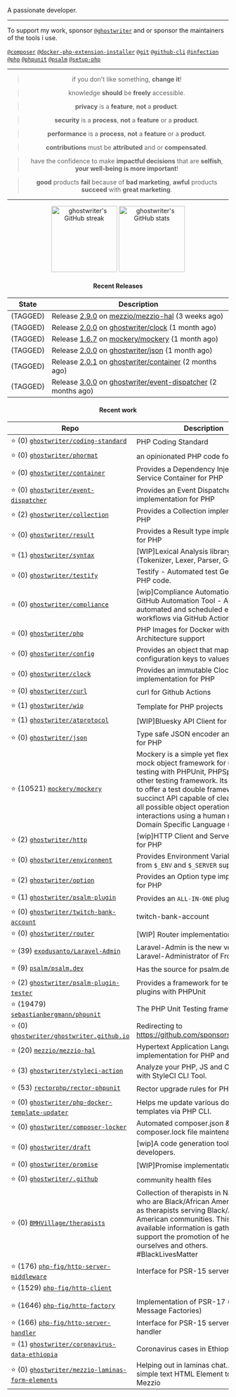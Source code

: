 A passionate developer.

---

To support my work, sponsor [`@ghostwriter`](https://github.com/sponsors/ghostwriter) and or sponsor the maintainers of the tools i use.

[`@composer`](https://github.com/composer/composer)
[`@docker-php-extension-installer`](https://github.com/mlocati/docker-php-extension-installer)
[`@git`](https://github.com/git/git)
[`@github-cli`](https://github.com/cli/cli)
[`@infection`](https://github.com/infection/infection)
[`@php`](https://github.com/php/php-src)
[`@phpunit`](https://github.com/sebastianbergmann/phpunit)
[`@psalm`](https://github.com/vimeo/psalm)
[`@setup-php`](https://github.com/shivammathur/setup-php)

---

<div align="center">

> if you don't like something, **change it**!

> knowledge **should** be **freely** accessible.

> **privacy** is a **feature**, **not** a **product**.

> **security** is a **process**, **not** a **feature** or a **product**.

> **performance** is a **process**, **not** a **feature** or a **product**.

> **contributions** must be **attributed** and or **compensated**.

> have the confidence to make **impactful decisions** that are **selfish**, **your well-being is more important**!

> **good** products **fail** because of **bad marketing**, **awful** products **succeed** with **great marketing**.

---

<img alt="ghostwriter's GitHub streak" height="150px" src="https://github-readme-streak-stats.herokuapp.com/?user=ghostwriter">

<img alt="ghostwriter's GitHub stats" height="150px" src="https://github-readme-stats.vercel.app/api?username=ghostwriter&show_icons=true&count_private=true&hide_title=true&hide_rank=true&icon_color=333">

#### Recent Releases

| State | Description |
| --- | --- |
| (TAGGED) | Release [2.9.0](https://github.com/mezzio/mezzio-hal/releases/tag/2.9.0) on [mezzio/mezzio-hal](https://github.com/mezzio/mezzio-hal) (3 weeks ago)|
| (TAGGED) | Release [2.0.0](https://github.com/ghostwriter/clock/releases/tag/2.0.0) on [ghostwriter/clock](https://github.com/ghostwriter/clock) (1 month ago)|
| (TAGGED) | Release [1.6.7](https://github.com/mockery/mockery/releases/tag/1.6.7) on [mockery/mockery](https://github.com/mockery/mockery) (1 month ago)|
| (TAGGED) | Release [2.0.0](https://github.com/ghostwriter/json/releases/tag/2.0.0) on [ghostwriter/json](https://github.com/ghostwriter/json) (1 month ago)|
| (TAGGED) | Release [2.0.1](https://github.com/ghostwriter/container/releases/tag/2.0.1) on [ghostwriter/container](https://github.com/ghostwriter/container) (2 months ago)|
| (TAGGED) | Release [3.0.0](https://github.com/ghostwriter/event-dispatcher/releases/tag/3.0.0) on [ghostwriter/event-dispatcher](https://github.com/ghostwriter/event-dispatcher) (2 months ago)|

#### Recent work

| Repo | Description |
| --- | --- |
| ⭐️ (0) [`ghostwriter/coding-standard`](https://github.com/ghostwriter/coding-standard) | PHP Coding Standard |
| ⭐️ (0) [`ghostwriter/phormat`](https://github.com/ghostwriter/phormat) | an opinionated PHP code formatter. |
| ⭐️ (0) [`ghostwriter/container`](https://github.com/ghostwriter/container) | Provides a Dependency Injection Service Container for PHP |
| ⭐️ (0) [`ghostwriter/event-dispatcher`](https://github.com/ghostwriter/event-dispatcher) | Provides an Event Dispatcher implementation for PHP |
| ⭐️ (2) [`ghostwriter/collection`](https://github.com/ghostwriter/collection) | Provides a Collection implementation for PHP |
| ⭐️ (0) [`ghostwriter/result`](https://github.com/ghostwriter/result) | Provides a Result type implementation for PHP |
| ⭐️ (1) [`ghostwriter/syntax`](https://github.com/ghostwriter/syntax) | [WIP]Lexical Analysis library for PHP (Tokenizer, Lexer, Parser, Generator) |
| ⭐️ (0) [`ghostwriter/testify`](https://github.com/ghostwriter/testify) | Testify - Automated test Generation for PHP code. |
| ⭐️ (0) [`ghostwriter/compliance`](https://github.com/ghostwriter/compliance) | [wip]Compliance Automation for OSS - GitHub Automation Tool - A solution for automated and scheduled execution of workflows via GitHub Action. |
| ⭐️ (0) [`ghostwriter/php`](https://github.com/ghostwriter/php) | PHP Images for Docker with Multi-Architecture support |
| ⭐️ (0) [`ghostwriter/config`](https://github.com/ghostwriter/config) | Provides an object that maps configuration keys to values. |
| ⭐️ (0) [`ghostwriter/clock`](https://github.com/ghostwriter/clock) | Provides an immutable Clock implementation for PHP |
| ⭐️ (0) [`ghostwriter/curl`](https://github.com/ghostwriter/curl) | curl for Github Actions |
| ⭐️ (1) [`ghostwriter/wip`](https://github.com/ghostwriter/wip) | Template for PHP projects |
| ⭐️ (1) [`ghostwriter/atprotocol`](https://github.com/ghostwriter/atprotocol) | [WIP]Bluesky API Client for AT Protocol |
| ⭐️ (0) [`ghostwriter/json`](https://github.com/ghostwriter/json) | Type safe JSON encoder and decoder for PHP |
| ⭐️ (10521) [`mockery/mockery`](https://github.com/mockery/mockery) | Mockery is a simple yet flexible PHP mock object framework for use in unit testing with PHPUnit, PHPSpec or any other testing framework. Its core goal is to offer a test double framework with a succinct API capable of clearly defining all possible object operations and interactions using a human readable Domain Specific Language (DSL). |
| ⭐️ (2) [`ghostwriter/http`](https://github.com/ghostwriter/http) | [wip]HTTP Client and Server abstraction for PHP |
| ⭐️ (0) [`ghostwriter/environment`](https://github.com/ghostwriter/environment) | Provides Environment Variables derived from `$_ENV` and `$_SERVER` super-globals |
| ⭐️ (2) [`ghostwriter/option`](https://github.com/ghostwriter/option) | Provides an Option type implementation for PHP |
| ⭐️ (1) [`ghostwriter/psalm-plugin`](https://github.com/ghostwriter/psalm-plugin) | Provides an `ALL-IN-ONE` plugin for Psalm |
| ⭐️ (0) [`ghostwriter/twitch-bank-account`](https://github.com/ghostwriter/twitch-bank-account) | twitch-bank-account |
| ⭐️ (0) [`ghostwriter/router`](https://github.com/ghostwriter/router) | [WIP] Router implementation for PHP |
| ⭐️ (39) [`exodusanto/Laravel-Admin`](https://github.com/exodusanto/Laravel-Admin) | Laravel-Admin is the new version of Laravel-Administrator of Frozennode |
| ⭐️ (9) [`psalm/psalm.dev`](https://github.com/psalm/psalm.dev) | Has the source for psalm.dev |
| ⭐️ (2) [`ghostwriter/psalm-plugin-tester`](https://github.com/ghostwriter/psalm-plugin-tester) | Provides a framework for testing Psalm plugins with PHPUnit |
| ⭐️ (19479) [`sebastianbergmann/phpunit`](https://github.com/sebastianbergmann/phpunit) | The PHP Unit Testing framework. |
| ⭐️ (0) [`ghostwriter/ghostwriter.github.io`](https://github.com/ghostwriter/ghostwriter.github.io) | Redirecting to https://github.com/sponsors/ghostwriter |
| ⭐️ (20) [`mezzio/mezzio-hal`](https://github.com/mezzio/mezzio-hal) | Hypertext Application Language implementation for PHP and PSR-7 |
| ⭐️ (3) [`ghostwriter/styleci-action`](https://github.com/ghostwriter/styleci-action) | Analyze your PHP, JS and CSS code with StyleCI CLI Tool. |
| ⭐️ (53) [`rectorphp/rector-phpunit`](https://github.com/rectorphp/rector-phpunit) | Rector upgrade rules for PHPUnit |
| ⭐️ (0) [`ghostwriter/php-docker-template-updater`](https://github.com/ghostwriter/php-docker-template-updater) | Helps me update various docker templates via PHP CLI. |
| ⭐️ (0) [`ghostwriter/composer-locker`](https://github.com/ghostwriter/composer-locker) | Automated composer.json &amp; composer.lock file maintenance. |
| ⭐️ (0) [`ghostwriter/draft`](https://github.com/ghostwriter/draft) | [wip]A code generation tool for Laravel developers. |
| ⭐️ (0) [`ghostwriter/promise`](https://github.com/ghostwriter/promise) | [WIP]Promise implementation for PHP |
| ⭐️ (0) [`ghostwriter/.github`](https://github.com/ghostwriter/.github) | community health files |
| ⭐️ (0) [`BMHVillage/therapists`](https://github.com/BMHVillage/therapists) | Collection of therapists in Nashville, TN who are Black/African American, as well as therapists serving Black/African American communities. This publicly available information is gathered to support the promotion of healing for ourselves and others. #BlackLivesMatter |
| ⭐️ (176) [`php-fig/http-server-middleware`](https://github.com/php-fig/http-server-middleware) | Interface for PSR-15 server middleware |
| ⭐️ (1529) [`php-fig/http-client`](https://github.com/php-fig/http-client) |  |
| ⭐️ (1646) [`php-fig/http-factory`](https://github.com/php-fig/http-factory) | Implementation of PSR-17 (HTTP Message Factories) |
| ⭐️ (166) [`php-fig/http-server-handler`](https://github.com/php-fig/http-server-handler) | Interface for PSR-15 server request handler |
| ⭐️ (1) [`ghostwriter/coronavirus-data-ethiopia`](https://github.com/ghostwriter/coronavirus-data-ethiopia) | Coronavirus cases in Ethiopia |
| ⭐️ (0) [`ghostwriter/mezzio-laminas-form-elements`](https://github.com/ghostwriter/mezzio-laminas-form-elements) | Helping out in laminas chat... Getting a simple text HTML Element to work in Mezzio |

</div>
